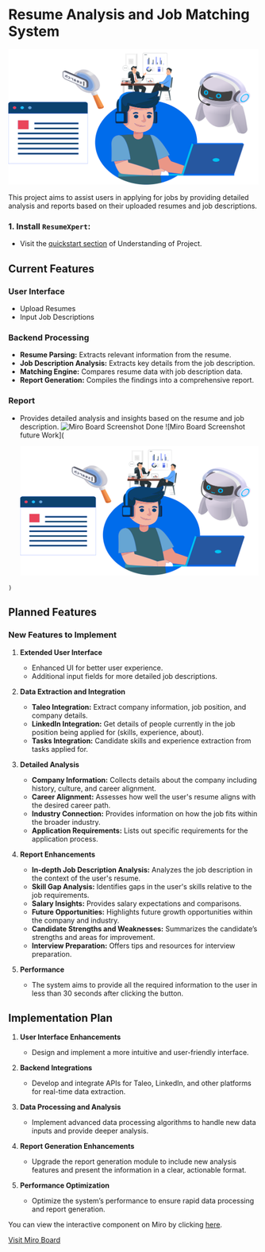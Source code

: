 # Resume Analysis and Job Matching System

<p align="center">
  <img src='mis/logo1.svg' width=550>
</p>

This project aims to assist users in applying for jobs by providing detailed analysis and reports based on their uploaded resumes and job descriptions.

### 1. Install `ResumeXpert`:
- Visit the [quickstart section](installations.md#%EF%B8%8F-quickstart) of Understanding of Project.

## Current Features

### User Interface
- Upload Resumes
- Input Job Descriptions
### Backend Processing
- **Resume Parsing:** Extracts relevant information from the resume.
- **Job Description Analysis:** Extracts key details from the job description.
- **Matching Engine:** Compares resume data with job description data.
- **Report Generation:** Compiles the findings into a comprehensive report.

### Report
- Provides detailed analysis and insights based on the resume and job description.
![Miro Board Screenshot Done](https://res.cloudinary.com/dg9wkitg0/image/upload/v1721214039/zzybxdr7bclfizx48wes.png)
![Miro Board Screenshot future Work](
   <p align="center">
  <img src='mis/logo1.svg' width=550>
</p>

    )

## Planned Features

### New Features to Implement

1. **Extended User Interface**
   - Enhanced UI for better user experience.
   - Additional input fields for more detailed job descriptions.

2. **Data Extraction and Integration**
   - **Taleo Integration:** Extract company information, job position, and company details.
   - **LinkedIn Integration:** Get details of people currently in the job position being applied for (skills, experience, about).
   - **Tasks Integration:** Candidate skills and experience extraction from tasks applied for.

3. **Detailed Analysis**
   - **Company Information:** Collects details about the company including history, culture, and career alignment.
   - **Career Alignment:** Assesses how well the user's resume aligns with the desired career path.
   - **Industry Connection:** Provides information on how the job fits within the broader industry.
   - **Application Requirements:** Lists out specific requirements for the application process.

4. **Report Enhancements**
   - **In-depth Job Description Analysis:** Analyzes the job description in the context of the user's resume.
   - **Skill Gap Analysis:** Identifies gaps in the user's skills relative to the job requirements.
   - **Salary Insights:** Provides salary expectations and comparisons.
   - **Future Opportunities:** Highlights future growth opportunities within the company and industry.
   - **Candidate Strengths and Weaknesses:** Summarizes the candidate’s strengths and areas for improvement.
   - **Interview Preparation:** Offers tips and resources for interview preparation.

5. **Performance**
   - The system aims to provide all the required information to the user in less than 30 seconds after clicking the button.

## Implementation Plan

1. **User Interface Enhancements**
   - Design and implement a more intuitive and user-friendly interface.

2. **Backend Integrations**
   - Develop and integrate APIs for Taleo, LinkedIn, and other platforms for real-time data extraction.

3. **Data Processing and Analysis**
   - Implement advanced data processing algorithms to handle new data inputs and provide deeper analysis.

4. **Report Generation Enhancements**
   - Upgrade the report generation module to include new analysis features and present the information in a clear, actionable format.

5. **Performance Optimization**
   - Optimize the system’s performance to ensure rapid data processing and report generation.

You can view the interactive component on Miro by clicking [here](https://miro.com/welcomeonboard/NmVKY1cwQUlhY3JhYWphNXlIQ1VqNnhhN1hLRDZJWmE0cWczUWM2S3JWZFRIZExuNkkydzZGdGRISnFNOUxMNnwzNDU4NzY0NTY3NDA3MDI5OTU0fDI=?share_link_id=262308642756).



[Visit Miro Board](https://miro.com/welcomeonboard/NmVKY1cwQUlhY3JhYWphNXlIQ1VqNnhhN1hLRDZJWmE0cWczUWM2S3JWZFRIZExuNkkydzZGdGRISnFNOUxMNnwzNDU4NzY0NTY3NDA3MDI5OTU0fDI=?share_link_id=563417039097)

